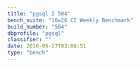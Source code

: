 ```yaml
---
title: "pgsql 2 504"
bench_suite: "16w26 CI Weekly Benchmark"
build_number: "504"
dbprofile: "pgsql"
classifier: ""
date: 2016-06-27T03:08:51
type: "bench"
---
```

